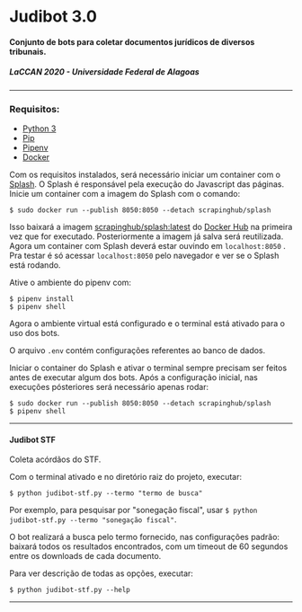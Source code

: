 # Judibot 3.0

#### Conjunto de bots para coletar documentos jurídicos de diversos tribunais.

##### LaCCAN 2020 - Universidade Federal de Alagoas

---

### **Requisitos:**

* [Python 3](https://www.python.org)
* [Pip](https://pypi.org/project/pip/)
* [Pipenv](https://pipenv.readthedocs.io/en/latest/)
* [Docker](https://www.docker.com/get-started)

Com os requisitos instalados, será necessário iniciar um container com o [Splash](https://splash.readthedocs.io/en/stable/).
O Splash é responsável pela execução do Javascript das páginas.
Inicie um container com a imagem do Splash com o comando:

```
$ sudo docker run --publish 8050:8050 --detach scrapinghub/splash
```

Isso baixará a imagem [scrapinghub/splash:latest](https://hub.docker.com/r/scrapinghub/splash) do [Docker Hub](https://hub.docker.com/) na primeira vez que for executado. Posteriormente a imagem já salva será reutilizada. Agora um container com Splash deverá estar ouvindo em `localhost:8050` . Pra testar é só acessar `localhost:8050` pelo navegador e ver se o Splash está rodando.

Ative o ambiente do pipenv com:

```
$ pipenv install
$ pipenv shell
```

Agora o ambiente virtual está configurado e o terminal está ativado para o uso dos bots.

O arquivo `.env` contém configurações referentes ao banco de dados.

Iniciar o container do Splash e ativar o terminal sempre precisam ser feitos antes de executar algum dos bots. Após a configuração inicial, nas execuções pósteriores será necessário apenas rodar:

```
$ sudo docker run --publish 8050:8050 --detach scrapinghub/splash
$ pipenv shell
```

---

#### Judibot STF

Coleta acórdãos do STF.

Com o terminal ativado e no diretório raiz do projeto, executar:

```
$ python judibot-stf.py --termo "termo de busca"
```

Por exemplo, para pesquisar por "sonegação fiscal", usar `$ python judibot-stf.py --termo "sonegação fiscal"`.

O bot realizará a busca pelo termo fornecido, nas configurações padrão: baixará todos os resultados encontrados, com um timeout de 60 segundos entre os downloads de cada documento.

Para ver descrição de todas as opções, executar:

```
$ python judibot-stf.py --help
```

---
